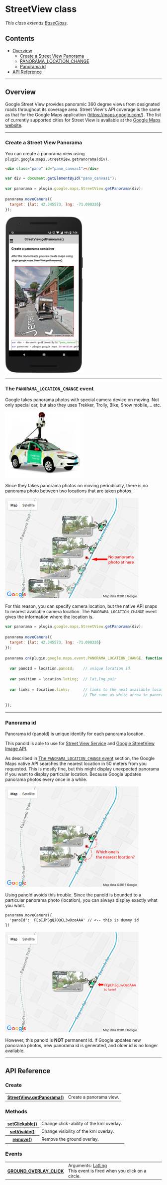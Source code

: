 # StreetView class

_This class extends [BaseClass](../BaseClass/README.md)_.

## Contents

  - <a href="#overview">Overview</a>
    - <a href="#create-a-streetview-panorama">Create a Street View Panorama</a>
    - <a href="#the-panorama_location_change-event">PANORAMA_LOCATION_CHANGE</a>
    - <a href="#panorama-id">Panorama id</a>
  - <a href="#api-reference">API Reference</a>

------------


## Overview

Google Street View provides panoramic 360 degree views from designated roads throughout its coverage area.
Street View's API coverage is the same as that for the Google Maps application (https://maps.google.com/).
The list of currently supported cities for Street View is available at the [Google Maps website](https://www.google.com/streetview/understand/#where).



------------

### Create a Street View Panorama

You can create a panorama view using `plugin.google.maps.StreetView.getPanorama(div)`.

```html
<div class="pano" id="pano_canvas1"></div>
```

```js
var div = document.getElementById("pano_canvas1");

var panorama = plugin.google.maps.StreetView.getPanorama(div);

panorama.moveCamera({
  target: {lat: 42.345573, lng: -71.098326}
});
```

<img src="image1.png" width="250">


------------

### The `PANORAMA_LOCATION_CHANGE` event

Google takes panorama photos with special camera device on moving.
Not only special car, but also they uses Trekker, Trolly, Bike, Snow mobile,... etc.

<img src="device-car.jpg" width="250" >

Since they takes panorama photos on moving periodically, there is no panorama photo between two locations that are taken photos.

<img src="take_panorama1.png" >

For this reason, you can specify camera location, but the native API snaps to nearest available camera location.
The `PANORAMA_LOCATION_CHANGE` event gives the information where the location is.

```js
var panorama = plugin.google.maps.StreetView.getPanorama(div);

panorama.moveCamera({
  target: {lat: 42.345573, lng: -71.098326}
});

panorama.on(plugin.google.maps.event.PANORAMA_LOCATION_CHANGE, function(location) {

  var panoId = location.panoId;    // unique location id

  var position = location.latLng;  // lat,lng pair

  var links = location.links;      // links to the next available locations.
                                   // The same as white arrow in panorama.

});

```


------------

### Panorama id

Panorama id (panoId) is unique identify for each panorama location.

This panoId is able to use for [Street View Service](https://developers.google.com/maps/documentation/javascript/streetview) and [Google StreetView Image API](https://developers.google.com/maps/documentation/streetview/intro).

As described in [The `PANORAMA_LOCATION_CHANGE` event](#the-panorama_location_change-event) section, the Google Maps native API searches the nearest location in 50 meters from you requested. This is mostly fine, but this might display unexpected panorama if you want to display particular location. Because Google updates panorama photos every once in a while.

<img src="take_panorama2.png" >

Using panoId avoids this trouble. Since the panoId is bounded to a particular panorama photo (location), you can always display exactly what you want.

```
panorama.moveCamera({
  'panoId': 'FEpIJhSgQJOQCL3wOzoAAA' // <-- this is dummy id
})
```

<img src="take_panorama3.png" >

However, this panoId is **NOT** permanent Id. If Google updates new panorama photos, new panorama id is generated, and older id is no longer available.

------------------------------------------------------------

## API Reference


### Create

<table>
    <tr>
        <th><a href="./getPanorama/README.md">StreetView.getPanorama()</a></th>
        <td>Create a panorama view.</td>
    </tr>
</table>

### Methods

<table>
  <tr>
      <th><a href="./setClickable/README.md">setClickable()</a></th>
      <td>Change click-ability of the kml overlay.</td>
  </tr>
  <tr>
      <th><a href="./setVisible/README.md">setVisible()</a></th>
      <td>Change visibility of the kml overlay.</td>
  </tr>
  <tr>
    <th><a href="./remove/README.md">remove()</a></th>
    <td>Remove the ground overlay.</td>
  </tr>
</table>

### Events
<table>
    <tr>
        <th><a href="./GROUND_OVERLAY_CLICK/README.md">GROUND_OVERLAY_CLICK</a></th>
        <td>Arguments:  <a href="../LatLng/README.md">LatLng</a><br>This event is fired when you click on a circle.</td>
    </tr>
</table>
